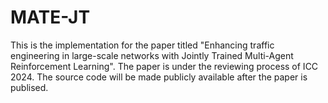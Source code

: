 # MATE-JT
This is the implementation for the paper titled "Enhancing traffic engineering in large-scale networks with Jointly Trained Multi-Agent Reinforcement Learning".
The paper is under the reviewing process of ICC 2024.
The source code will be made publicly available after the paper is publised.
